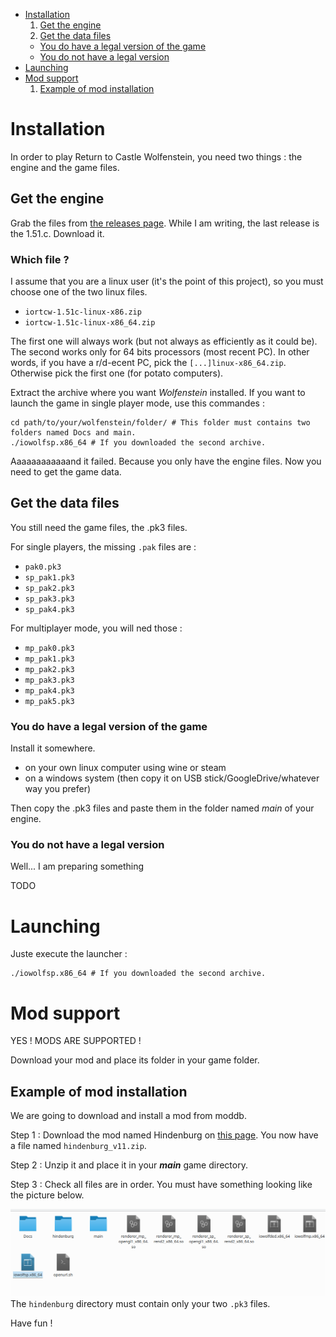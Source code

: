 - [Installation](#installation)
  1. [Get the engine](#get-the-engine)
  2. [Get the data files](#get-the-data-files)
    * [You do have a legal version of the game](#you-do-have-a-legal-version-of-the-game)
    * [You do not have a legal version](#you-do-not-have-a-legal-version)
- [Launching](#launching)
- [Mod support](#mod-support)
  1. [Example of mod installation](#example-of-mod-installation)
# Installation

In order to play Return to Castle Wolfenstein, you need two things : the engine and the game files.

## Get the engine

Grab the files from [the releases page](https://github.com/iortcw/iortcw/releases). While I am writing, the last
release is the 1.51.c. Download it.

### Which file ?

I assume that you are a linux user (it's the point of this project), so you must choose one of the two linux files.

- `iortcw-1.51c-linux-x86.zip`
- `iortcw-1.51c-linux-x86_64.zip`
 
The first one will always work (but not always as efficiently as it could be). The second works only for 64 bits
processors (most recent PC).
In other words, if you have a r/d-ecent PC, pick the `[...]linux-x86_64.zip`. Otherwise pick the first one (for potato
computers).

Extract the archive where you want *Wolfenstein* installed. If you want to launch the game in single player mode,
use this commandes :

```shell script
cd path/to/your/wolfenstein/folder/ # This folder must contains two folders named Docs and main.
./iowolfsp.x86_64 # If you downloaded the second archive.
```

Aaaaaaaaaaaand it failed. Because you only have the engine files. Now you need to get the game data.


## Get the data files

You still need the game files, the .pk3 files.

For single players, the missing `.pak` files are :

- `pak0.pk3`
- `sp_pak1.pk3`
- `sp_pak2.pk3`
- `sp_pak3.pk3`
- `sp_pak4.pk3`

For multiplayer mode, you will ned those :

- `mp_pak0.pk3`
- `mp_pak1.pk3`
- `mp_pak2.pk3`
- `mp_pak3.pk3`
- `mp_pak4.pk3`
- `mp_pak5.pk3`

### You do have a legal version of the game

Install it somewhere.

* on your own linux computer using wine or steam
* on a windows system (then copy it on USB stick/GoogleDrive/whatever way you prefer)

Then copy the .pk3 files and paste them in the folder named _main_ of your engine.

### You do not have a legal version

Well... I am preparing something

TODO

# Launching

Juste execute the launcher :

```shell script
./iowolfsp.x86_64 # If you downloaded the second archive.
```

# Mod support

YES ! MODS ARE SUPPORTED !

Download your mod and place its folder in your game folder.

## Example of mod installation

We are going to download and install a mod from moddb.

Step 1 : Download the mod named Hindenburg on
[this page](https://www.moddb.com/games/return-to-castle-wolfenstein/addons/hindenburg-v11). You now have a file named
`hindenburg_v11.zip`.

Step 2 : Unzip it and place it in your ***main*** game directory.

Step 3 : Check all files are in order. You must have something looking like the picture below.

![Return to castle Wolfenstein - mod installation](images/wolfenstein_mod_installation.png "Return to castle Wolfenstein - mod installation")
The `hindenburg` directory must contain only your two `.pk3` files.

Have fun !